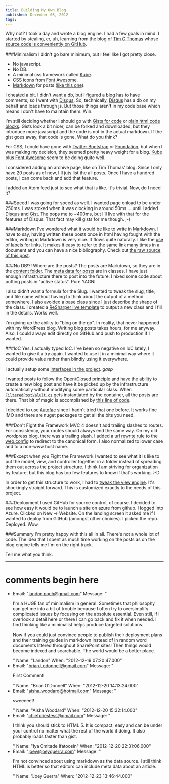 ```yaml
---
title: Building My Own Blog
published: December 08, 2012
tags: 
---
```



Why not? I took a day and wrote a blog engine. I had a few goals in mind. I started by stealing, er, uh, learning from the blog of [Tim G Thomas][timgthomas] whose [source code is conveniently on GitHub][timgthomas source].

###Minimalism
I didn't go bare minimum, but I feel like I got pretty close. 

* No javascript. 
* No DB.
* A minimal css framework called [Kube].
* CSS icons from [Font Awesome].
* [Markdown] for posts ([like this one][this post]).

I cheated a bit. I didn't want a db, but I figured a blog has to have comments, so I went with [Disqus]. So, technically, [Disqus] has a db on my behalf and loads through js. But those things aren't in my code base which means I don't have to maintain them. Win.

I'm still deciding whether I should go with [Gists for code][my gists] or [plain html code blocks][code]. Gists look a bit nicer, can be forked and downloaded, but they introduce more javascript and the code is not in the actual markdown. If the gist goes away, that code is gone. What do you think?

For CSS, I could have gone with [Twitter Bootstrap] or [Foundation], but when I was making my decision, they seemed pretty heavy weight for a blog. [Kube] plus [Font Awesome] seem to be doing quite well.

I considered adding an archive page, like on Tim Thomas' blog. Since I only have 20 posts as of now, I'll juts list the all posts. Once I have a hundred posts, I can come back and add that feature.

I added an Atom feed just to see what that is like. It's trivial. Now, do I need it?

###Speed
I was going for speed as well. I wanted page onload to be under 250ms. I was stoked when it was clocking in around 50ms.....until I added [Disqus] and [Gist]. The pops me to ~400ms, but I'll live with that for the features of Disqus. That fact may kill gists for me though. ;-) 

###Markdown
I've wondered what it would be like to write in [Markdown]. I have to say, having written these posts once in html having fought with the editor, writing in Markdown is very nice. It flows quite naturally. I like the [use of labels for links][markdown links]. It makes it easy to refer to the same link many times in a document and you can have a nice bibliography. Check out [the raw source of this post][this post raw].

###No DB!?! Where are the posts?
The posts are Markdown, so they are in the [content folder][my posts]. The [meta data for posts][post meta] are in classes. I have just enough infrastructure there to post into the future. I nixed some code about putting posts in "active status". Pure YAGNI. 

I also didn't want a formula for the Slug. I wanted to tweak the slug, title, and file name without having to think about the output of a method somewhere. I also avoided a base class since I just describe the shape of the class. I created a [ReSharper live template][r# templates] to output a new class and I fill in the details. Works well. 

I'm giving up the ability to "blog on the go". In reality, that never happened with my WordPress blog. Writing blog posts takes hours, for me anyway. Also, I could always edit directly on GitHub and push to production if I wanted.

###IoC
Yes. I actually typed IoC. I've been so negative on IoC lately, I wanted to give it a try again. I wanted to use it in a minimal way where it could provide value rather than blindly using it everywhere. 

I actually setup some [interfaces in the project][core]. *gasp*

I wanted posts to follow the [Open/Closed principle][solid] and have the ability to create a new blog post and have it be picked up by the infrastructure automatically without modifying some particular class. When [`FilteredPostValult.cs`][post vault] gets instantiated by the container, all the posts are there. That bit of magic is accomplished by [this line of code][post magic].

I decided to use [Autofac] since I hadn't tried that one before. It works fine IMO and there are nuget packages to get all the bits you need.

###Don't Fight the Framework
MVC 4 doesn't add trailing slashes to routes. For consistency, your routes should always end the same way. On my old wordpress blog, there was a trailing slash. I added a [url rewrite rule][ruslany] to the [web.config][urlrewrite] to redirect to the canonical form.  I also normalized to lower case and to a non-www host name.

###Except when you Fight the Framework
I wanted to see what it is like to put the model, view, and controller together in a folder instead of spreading them out across the project structure. I think I am striving for organization by feature, but this blog has too few features to know if that's working. :-D

In order to get this structure to work, I had to [tweak the view engine][viewengine]. It's shockingly straight forward. This is customized exactly to the needs of this project.

###Deployment
I used GitHub for source control, of course. I decided to see how easy it would be to launch a site on azure from github. I logged into Azure. Clicked on New -> Website. On the landing screen it asked me if I wanted to deploy from GitHub (amongst other choices). I picked the repo. Deployed. Wow.

###Summary
I'm pretty happy with this all in all. There's not a whole lot of code. The idea that I spent as much time working on the posts as on the blog engine tells me I'm on the right track. 

Tell me what you think.

[kube]: http://imperavi.com/kube/
[Font Awesome]:http://fortawesome.github.com/Font-Awesome/
[Markdown]: http://daringfireball.net/projects/markdown/
[this post]: https://github.com/kijanawoodard/Blog/blob/master/src/Blog.Web/Content/posts/building-blog.markdown
[this post raw]:https://raw.github.com/kijanawoodard/Blog/master/src/Blog.Web/Content/posts/building-blog.markdown
[my gists]: http://kijanawoodard.com/fubumvc-validation-and-re-hydrating-the-view
[code]: http://kijanawoodard.com/avoiding-fizzbuzz
[Twitter Bootstrap]:http://twitter.github.com/bootstrap/
[Foundation]:http://foundation.zurb.com/

[disqus]:http://disqus.com/
[gist]:https://gist.github.com/

[markdown links]:http://daringfireball.net/projects/markdown/syntax#link

[timgthomas]: http://timgthomas.com/
[timgthomas source]:https://github.com/TimGThomas/blog

[my posts]: https://github.com/kijanawoodard/Blog/tree/master/src/Blog.Web/Content/posts
[post meta]:https://github.com/kijanawoodard/Blog/blob/56cc7ca343d4dfd89b42fdeed2ccc95afb400eeb/src/Blog.Web/Models/Posts.cs
[post magic]:https://github.com/kijanawoodard/Blog/blob/master/src/Blog.Web/Initialization/AutofacConfig.cs#L20
[core]: https://github.com/kijanawoodard/Blog/tree/master/src/Blog.Web/Core

[r# templates]:http://www.jetbrains.com/resharper/features/code_templates.html
[solid]:http://en.wikipedia.org/wiki/SOLID_(object-oriented_design)

[post vault]:https://github.com/kijanawoodard/Blog/blob/master/src/Blog.Web/Infrastructure/FilteredPostVault.cs
[Autofac]:http://code.google.com/p/autofac/

[ruslany]: http://blogs.iis.net/ruslany/archive/2009/04/08/10-url-rewriting-tips-and-tricks.aspx "Url Rewriting tips"
[urlrewrite]: https://github.com/kijanawoodard/Blog/blob/master/src/Blog.Web/Web.config#L32 "url rewrite rules"
[viewengine]: https://github.com/kijanawoodard/Blog/blob/master/src/Blog.Web/Infrastructure/AlternateViewEngine.cs "Alternate view engine"

---
# comments begin here

- Email: "landon.poch@gmail.com"
  Message: "<p>I'm a HUGE fan of minimalism in general.  Sometimes that philosophy can get me into a bit of trouble because I often try to oversimplify complicated issues by focusing on the absolute essential.  Even still, if I overlook a detail here or there I can go back and fix it when needed.  I find thinking like a minimalist helps produce targeted solutions.</p><p>Now if you could just convince people to publish their deployment plans and their training guides in markdown instead of in random word documents littered throughout SharePoint sites!  Then things would become indexed and searchable.  The world would be a better place.</p>"
  Name: "Landon"
  When: "2012-12-19 07:20:47.000"
- Email: "brian.t.odonnell@gmail.com"
  Message: "<p>First Comment!</p>"
  Name: "Brian O'Donnell"
  When: "2012-12-20 14:13:24.000"
- Email: "aisha_woodard@hotmail.com"
  Message: "<p>sweeeeet!</p>"
  Name: "Aisha Woodard"
  When: "2012-12-20 15:32:14.000"
- Email: "chiefpriestess@gmail.com"
  Message: "<p>I think you should stick to HTML 5. It is compact, easy and can be under your control no matter what the rest of the world it doing. It also probably loads faster than gist.</p>"
  Name: "Iya Omitade Ifatoosin"
  When: "2012-12-20 22:31:06.000"
- Email: "joey@joeyguerra.com"
  Message: "<p>I'm not convinced about using markdown as the data source. I still think HTML is better so that editors can include meta data about an article.</p>"
  Name: "Joey Guerra"
  When: "2012-12-23 13:46:44.000"